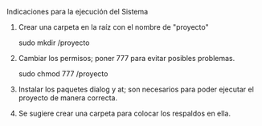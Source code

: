 Indicaciones para la ejecución del Sistema

1. Crear una carpeta en la raíz con el nombre de "proyecto"
    
    sudo mkdir /proyecto
2. Cambiar los permisos; poner 777 para evitar posibles problemas.

    sudo chmod 777 /proyecto  
3. Instalar los paquetes dialog y at; son necesarios para poder ejecutar el proyecto de manera correcta.
4. Se sugiere crear una carpeta para colocar los respaldos en ella.
